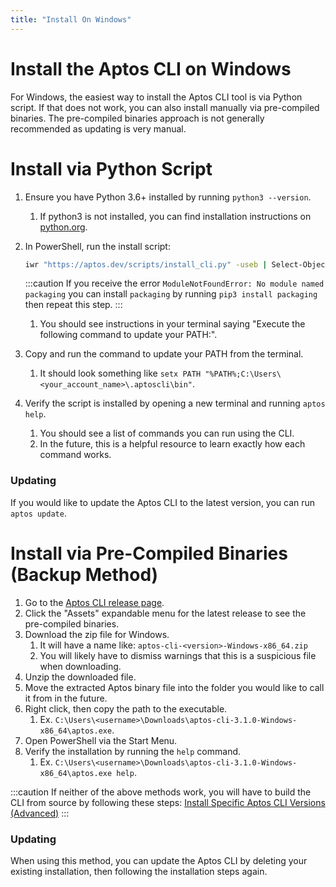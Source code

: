 ```yaml
---
title: "Install On Windows"
---
```


# Install the Aptos CLI on Windows

For Windows, the easiest way to install the Aptos CLI tool is via Python script. If that does not work, you can also install manually via pre-compiled binaries. The pre-compiled binaries approach is not generally recommended as updating is very manual.

# Install via Python Script

1. Ensure you have Python 3.6+ installed by running `python3 --version`.
   1. If python3 is not installed, you can find installation instructions on [python.org](http://python.org).
2. In PowerShell, run the install script:

   ```bash
   iwr "https://aptos.dev/scripts/install_cli.py" -useb | Select-Object -ExpandProperty Content | python3
   ```

   :::caution
   If you receive the error `ModuleNotFoundError: No module named packaging` you can install `packaging` by running `pip3 install packaging` then repeat this step.
   :::

   1. You should see instructions in your terminal saying "Execute the following command to update your PATH:".

3. Copy and run the command to update your PATH from the terminal.
   1. It should look something like `setx PATH "%PATH%;C:\Users\<your_account_name>\.aptoscli\bin"`.
4. Verify the script is installed by opening a new terminal and running `aptos help`.
   1. You should see a list of commands you can run using the CLI.
   2. In the future, this is a helpful resource to learn exactly how each command works.

### Updating

If you would like to update the Aptos CLI to the latest version, you can run `aptos update`.

# Install via Pre-Compiled Binaries (Backup Method)

1. Go to the [Aptos CLI release page](https://github.com/aptos-labs/aptos-core/releases?q=cli&expanded=true).
2. Click the "Assets" expandable menu for the latest release to see the pre-compiled binaries.
3. Download the zip file for Windows.
   1. It will have a name like: `aptos-cli-<version>-Windows-x86_64.zip`
   2. You will likely have to dismiss warnings that this is a suspicious file when downloading.
4. Unzip the downloaded file.
5. Move the extracted Aptos binary file into the folder you would like to call it from in the future.
6. Right click, then copy the path to the executable.
   1. Ex. `C:\Users\<username>\Downloads\aptos-cli-3.1.0-Windows-x86_64\aptos.exe`.
7. Open PowerShell via the Start Menu.
8. Verify the installation by running the `help` command.
   1. Ex. `C:\Users\<username>\Downloads\aptos-cli-3.1.0-Windows-x86_64\aptos.exe help`.

:::caution
If neither of the above methods work, you will have to build the CLI from source by following these steps: [Install Specific Aptos CLI Versions (Advanced)](install-cli-specific-version.md)
:::

### Updating

When using this method, you can update the Aptos CLI by deleting your existing installation, then following the installation steps again.
